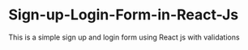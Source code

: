 # Sign-up-Login-Form-in-React-Js
This is a simple sign up and login form using React js with validations
